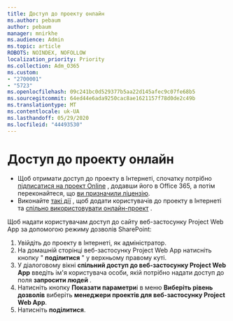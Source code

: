 ```yaml
---
title: Доступ до проекту онлайн
ms.author: pebaum
author: pebaum
manager: mnirkhe
ms.audience: Admin
ms.topic: article
ROBOTS: NOINDEX, NOFOLLOW
localization_priority: Priority
ms.collection: Adm_O365
ms.custom:
- "2700001"
- "5723"
ms.openlocfilehash: 09c241bc0d529377b5aa22d145afec9c07fe68b5
ms.sourcegitcommit: 64ed44e6ada9250cac8ae1621157f78d0de2c49b
ms.translationtype: MT
ms.contentlocale: uk-UA
ms.lasthandoff: 05/29/2020
ms.locfileid: "44493530"
---
```

# <a name="access-project-online"></a>Доступ до проекту онлайн

- Щоб отримати доступ до проекту в Інтернеті, спочатку потрібно [підписатися на проект Online](https://docs.microsoft.com/ProjectOnline/get-started-with-project-online) , додавши його в Office 365, а потім переконайтеся, що [ви призначили ліцензію](https://docs.microsoft.com/ProjectOnline/step-1-sign-up-for-project-online#next-make-sure-you-can-get-in).
- Виконайте [такі дії](https://docs.microsoft.com/ProjectOnline/step-2-add-people-to-project-online) , щоб додати користувачів до проекту в Інтернеті та [спільно використовувати онлайн-проект](https://docs.microsoft.com/ProjectOnline/step-2-add-people-to-project-online#4-finally-share-project-online-with-the-people-you-added) .

Щоб надати користувачам доступ до сайту веб-застосунку Project Web App за допомогою режиму дозволів SharePoint:

1. Увійдіть до проекту в Інтернеті, як адміністратор.
2. На домашній сторінці веб-застосунку Project Web App натисніть кнопку " **поділитися** " у верхньому правому куті.
3. У діалоговому вікні **спільний доступ до веб-застосунку Project Web App** введіть ім'я користувача особи, якій потрібно надати доступ до поля **запросити людей** .
4. Натисніть кнопку **Показати параметри**і в меню **Виберіть рівень дозволів** виберіть **менеджери проектів для веб-застосунку Project Web App**.
5. Натисніть **поділитися**.
